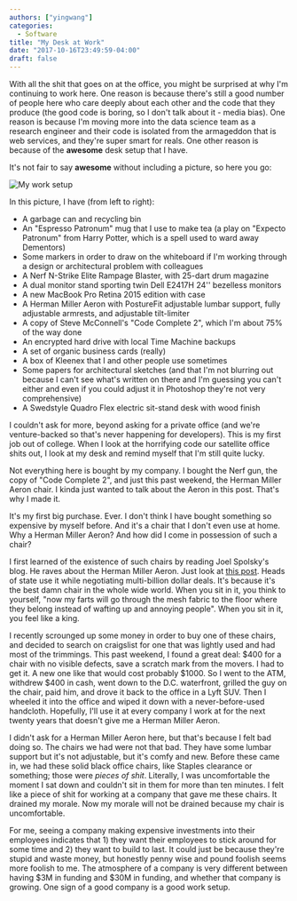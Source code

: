 ```yaml
---
authors: ["yingwang"]
categories:
  - Software
title: "My Desk at Work"
date: "2017-10-16T23:49:59-04:00"
draft: false
---
```


With all the shit that goes on at the office, you might be surprised at why I'm continuing to work here. One reason is because there's still a good number of people here who care deeply about each other and the code that they produce (the good code is boring, so I don't talk about it - media bias). One reason is because I'm moving more into the data science team as a research engineer and their code is isolated from the armageddon that is web services, and they're super smart for reals. One other reason is because of the **awesome** desk setup that I have.

It's not fair to say **awesome** without including a picture, so here you go:

![My work setup](/img/posts/2017/10/16/my_work_setup_1.jpg)

In this picture, I have (from left to right):

- A garbage can and recycling bin
- An "Espresso Patronum" mug that I use to make tea (a play on "Expecto Patronum" from Harry Potter, which is a spell used to ward away Dementors)
- Some markers in order to draw on the whiteboard if I'm working through a design or architectural problem with colleagues
- A Nerf N-Strike Elite Rampage Blaster, with 25-dart drum magazine
- A dual monitor stand sporting twin Dell E2417H 24'' bezelless monitors
- A new MacBook Pro Retina 2015 edition with case
- A Herman Miller Aeron with PostureFit adjustable lumbar support, fully adjustable armrests, and adjustable tilt-limiter
- A copy of Steve McConnell's "Code Complete 2", which I'm about 75% of the way done
- An encrypted hard drive with local Time Machine backups
- A set of organic business cards (really)
- A box of Kleenex that I and other people use sometimes
- Some papers for architectural sketches (and that I'm not blurring out because I can't see what's written on there and I'm guessing you can't either and even if you could adjust it in Photoshop they're not very comprehensive)
- A Swedstyle Quadro Flex electric sit-stand desk with wood finish

I couldn't ask for more, beyond asking for a private office (and we're venture-backed so that's never happening for developers). This is my first job out of college. When I look at the horrifying code our satellite office shits out, I look at my desk and remind myself that I'm still quite lucky.

Not everything here is bought by my company. I bought the Nerf gun, the copy of "Code Complete 2", and just this past weekend, the Herman Miller Aeron chair. I kinda just wanted to talk about the Aeron in this post. That's why I made it.

It's my first big purchase. Ever. I don't think I have bought something so expensive by myself before. And it's a chair that I don't even use at home. Why a Herman Miller Aeron? And how did I come in possession of such a chair?

I first learned of the existence of such chairs by reading Joel Spolsky's blog. He raves about the Herman Miller Aeron. Just look at [this post](https://www.joelonsoftware.com/2006/09/07/a-field-guide-to-developers-2/). Heads of state use it while negotiating multi-billion dollar deals. It's because it's the best damn chair in the whole wide world. When you sit in it, you think to yourself, "now my farts will go through the mesh fabric to the floor where they belong instead of wafting up and annoying people". When you sit in it, you feel like a king.

I recently scrounged up some money in order to buy one of these chairs, and decided to search on craigslist for one that was lightly used and had most of the trimmings. This past weekend, I found a great deal: \$400 for a chair with no visible defects, save a scratch mark from the movers. I had to get it. A new one like that would cost probably \$1000. So I went to the ATM, withdrew \$400 in cash, went down to the D.C. waterfront, grilled the guy on the chair, paid him, and drove it back to the office in a Lyft SUV. Then I wheeled it into the office and wiped it down with a never-before-used handcloth. Hopefully, I'll use it at every company I work at for the next twenty years that doesn't give me a Herman Miller Aeron.

I didn't ask for a Herman Miller Aeron here, but that's because I felt bad doing so. The chairs we had were not that bad. They have some lumbar support but it's not adjustable, but it's comfy and new. Before these came in, we had these solid black office chairs, like Staples clearance or something; those were _pieces of shit_. Literally, I was uncomfortable the moment I sat down and couldn't sit in them for more than ten minutes. I felt like a piece of shit for working at a company that gave me these chairs. It drained my morale. Now my morale will not be drained because my chair is uncomfortable.

For me, seeing a company making expensive investments into their employees indicates that 1) they want their employees to stick around for some time and 2) they want to build to last. It could just be because they're stupid and waste money, but honestly penny wise and pound foolish seems more foolish to me. The atmosphere of a company is very different between having \$3M in funding and \$30M in funding, and whether that company is growing. One sign of a good company is a good work setup.
